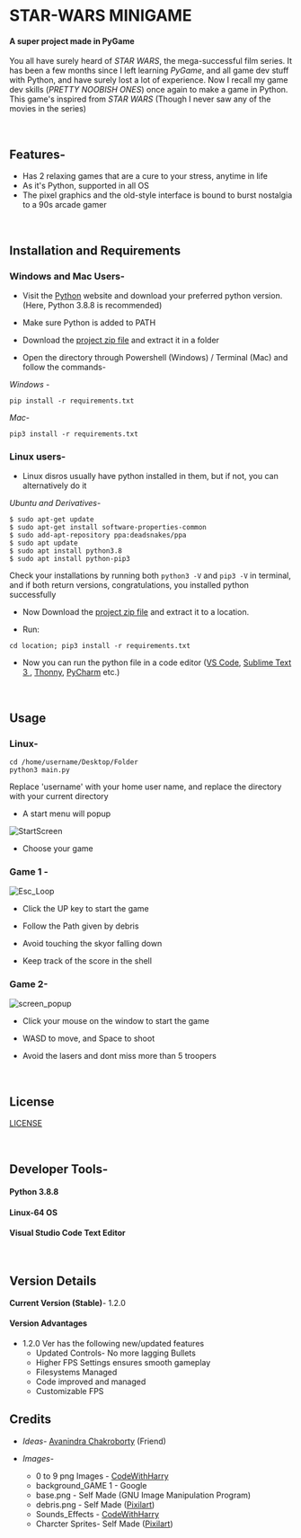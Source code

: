 # STAR-WARS MINIGAME

#### A super project made in PyGame

You all have surely heard of *STAR WARS*, the mega-successful film series. It has been a few months since I left learning *PyGame*, and all game dev stuff with Python, and have surely lost a lot of experience. Now I recall my game dev skills (*PRETTY NOOBISH ONES*) once again to make a game in Python. This game's inspired from *STAR WARS* (Though I never saw any of the movies in the series)

<br>

## Features-

- Has 2 relaxing games that are a cure to your stress, anytime in life
- As it's Python, supported in all OS
- The pixel graphics and the old-style interface is bound to burst nostalgia to a 90s arcade gamer

<br>

## Installation and Requirements
 
### Windows and Mac  Users-

- Visit the [Python](https://python.org) website and download your preferred python version. (Here, Python 3.8.8 is recommended)

- Make sure Python is added to PATH 

- Download the [project zip file](https://github.com/arghyagod-coder/STAR-WARS-MINIGAMES/archive/refs/heads/main.zip) and extract it in a folder

- Open the directory through Powershell (Windows) / Terminal (Mac) and follow the commands-

*Windows -*

```
pip install -r requirements.txt
```

*Mac-*

```
pip3 install -r requirements.txt
```

### Linux users-

- Linux disros usually have python installed in them, but if not, you can alternatively do it

*Ubuntu and Derivatives-*

```
$ sudo apt-get update
$ sudo apt-get install software-properties-common
$ sudo add-apt-repository ppa:deadsnakes/ppa
$ sudo apt update
$ sudo apt install python3.8
$ sudo apt install python-pip3
```
Check your installations by running both `python3 -V` and `pip3 -V` in terminal, and if both return versions, congratulations, you installed python successfully

- Now Download the [project zip file](https://github.com/arghyagod-coder/STAR-WARS-MINIGAMES/archive/refs/heads/main.zip) and extract it to a location.

- Run:

```
cd location; pip3 install -r requirements.txt
```

- Now you can run the python file in a code editor ([VS Code](https://code.visualstudio.org), [Sublime Text 3 ](https://sublimetext.com/3), [Thonny](https://thonny.org), [PyCharm](https://jetbrains.com/pycharm) etc.)

<br>

## Usage

### Linux-

```
cd /home/username/Desktop/Folder
python3 main.py
```

Replace 'username' with your home user name, and replace the directory with your current directory

- A start menu will popup

![StartScreen](ext_files/StartScreen.png)

- Choose your game

### Game 1 -

![Esc_Loop](ext_files/Esc_Loop.png)

- Click the UP key to start the game

- Follow the Path given by debris

- Avoid touching the skyor falling down

- Keep track of the score in the shell

### Game 2-

![screen_popup](ext_files/screen_Popup.png)

- Click your mouse on the window to start the game

- WASD to move, and Space to shoot

- Avoid the lasers and dont miss more than 5 troopers

<br>


## License

[LICENSE](LICENSE)

<br>

## Developer Tools-

#### Python 3.8.8

#### Linux-64 OS

#### Visual Studio Code Text Editor

<br>

## Version Details

**Current Version (Stable)**- 1.2.0

#### Version Advantages

- 1.2.0 Ver has the following new/updated features
   - Updated Controls- No more lagging Bullets
   - Higher FPS Settings ensures smooth gameplay
   - Filesystems Managed
   - Code improved and managed
   - Customizable FPS 

## Credits

- *Ideas-* [Avanindra Chakroborty](https://github.com/AvanindraC) (Friend)

- *Images-*
    - 0 to 9 png Images - [CodeWithHarry](https://codewithharry.com)
    - background_GAME 1 - Google
    - base.png - Self Made (GNU Image Manipulation Program)
    - debris.png - Self Made ([Pixilart](https://pixilart.com))
    - Sounds_Effects - [CodeWithHarry](https://codewithharry.com)
    - Charcter Sprites- Self Made ([Pixilart](https://pixilart.com))
